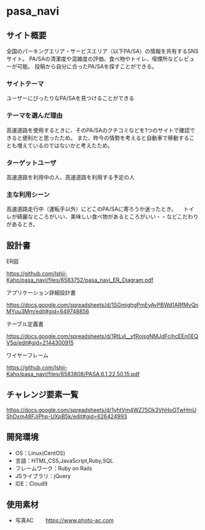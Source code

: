 # pasa_navi

## サイト概要
全国のパーキングエリア・サービスエリア（以下PA/SA）の情報を共有するSNSサイト。
PA/SAの清潔度や混雑度の評価、食べ物やトイレ、喫煙所などレビューが可能。
投稿から自分に合ったPA/SAを探すことができる。

### サイトテーマ
ユーザーにぴったりなPA/SAを見つけることができる

### テーマを選んだ理由
高速道路を使用するときに、そのPA/SAのクチコミなどを1つのサイトで確認できると便利だと思ったため。
また、昨今の情勢を考えると自動車で移動することも増えているのではないかと考えたため。

### ターゲットユーザ
高速道路を利用中の人、高速道路を利用する予定の人

### 主な利用シーン
高速道路走行中（運転手以外）にどこのPA/SAに寄ろうか迷ったとき。
　トイレが綺麗なところがいい、美味しい食べ物があるところがいい・・などこだわりがあるとき。

## 設計書
ER図

https://github.com/Ishii-Kaho/pasa_navi/files/6583752/pasa_navi_ER_Diagram.pdf

アプリケーション詳細設計書

https://docs.google.com/spreadsheets/d/1SGmighgPmEyAyPBWd1ARfMvQnMYuu3Mm/edit#gid=649748856

テーブル定義書

https://docs.google.com/spreadsheets/d/1RtLvI__vfRojsgNMJdFcjhcEEn0EQV5q/edit#gid=2144300915

ワイヤーフレーム

https://github.com/Ishii-Kaho/pasa_navi/files/6583808/PASA.6.1.22.50.15.pdf

## チャレンジ要素一覧
https://docs.google.com/spreadsheets/d/1yhtVm4WZ75Ok3VhHoOTwHmUShDxm48FJjPhp-UXpB5k/edit#gid=626424993

## 開発環境
- OS：Linux(CentOS)
- 言語：HTML,CSS,JavaScript,Ruby,SQL
- フレームワーク：Ruby on Rails
- JSライブラリ：jQuery
- IDE：Cloud9

## 使用素材
- 写真AC
　　https://www.photo-ac.com